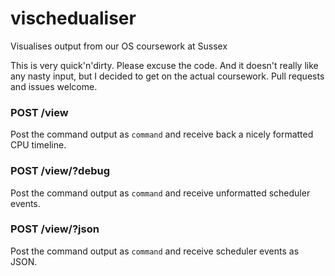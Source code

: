 # vischedualiser
Visualises output from our OS coursework at Sussex

This is very quick'n'dirty. Please excuse the code. And it doesn't really like any nasty input, but I decided to get on the actual coursework. Pull requests and issues welcome.

### POST /view
Post the command output as `command` and receive back a nicely formatted CPU timeline.

### POST /view/?debug
Post the command output as `command` and receive unformatted scheduler events.

### POST /view/?json
Post the command output as `command` and receive scheduler events as JSON.
